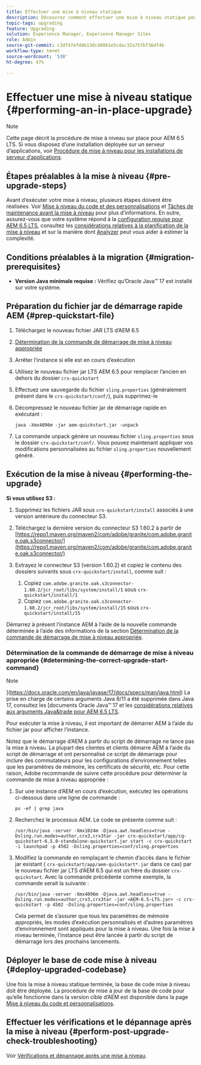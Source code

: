 ```yaml
---
title: Effectuer une mise à niveau statique
description: Découvrez comment effectuer une mise à niveau statique pour AEM 6.5 LTS.
topic-tags: upgrading
feature: Upgrading
solution: Experience Manager, Experience Manager Sites
role: Admin
source-git-commit: c3df47efd4b13dcd8061e5cdac32a75fbf36df4b
workflow-type: tm+mt
source-wordcount: '538'
ht-degree: 47%

---
```


# Effectuer une mise à niveau statique {#performing-an-in-place-upgrade}

>[!NOTE]
>
>Cette page décrit la procédure de mise à niveau sur place pour AEM 6.5 LTS. Si vous disposez d’une installation déployée sur un serveur d’applications, voir [Procédure de mise à niveau pour les installations de serveur d’applications](/help/sites-deploying/app-server-upgrade.md).

## Étapes préalables à la mise à niveau {#pre-upgrade-steps}

Avant d’exécuter votre mise à niveau, plusieurs étapes doivent être réalisées. Voir [Mise à niveau du code et des personnalisations](/help/sites-deploying/upgrading-code-and-customizations.md) et [Tâches de maintenance avant la mise à niveau](/help/sites-deploying/pre-upgrade-maintenance-tasks.md) pour plus d’informations. En outre, assurez-vous que votre système répond à la [configuration requise pour AEM 6.5 LTS](/help/sites-deploying/technical-requirements.md), consultez les [considérations relatives à la planification de la mise à niveau](/help/sites-deploying/upgrade-planning.md) et sur la manière dont [Analyzer](/help/sites-deploying/pattern-detector.md) peut vous aider à estimer la complexité.

<!--Finally, the downtime during the upgrade can be significally reduced by indexing the repository **before** performing the upgrade. For more information, see [Using Offline Reindexing To Reduce Downtime During an Upgrade](/help/sites-deploying/upgrade-offline-reindexing.md)-->

## Conditions préalables à la migration {#migration-prerequisites}

* **Version Java minimale requise :** Vérifiez qu’Oracle Java™ 17 est installé sur votre système.

## Préparation du fichier jar de démarrage rapide AEM {#prep-quickstart-file}

1. Téléchargez le nouveau fichier JAR LTS d’AEM 6.5

1. [Détermination de la commande de démarrage de mise à niveau appropriée](/help/sites-deploying/in-place-upgrade.md#determining-the-correct-upgrade-start-command-determining-the-correct-upgrade-start-command)

1. Arrêter l’instance si elle est en cours d’exécution

1. Utilisez le nouveau fichier jar LTS AEM 6.5 pour remplacer l’ancien en dehors du dossier `crx-quickstart`

1. Effectuez une sauvegarde du fichier `sling.properties` (généralement présent dans le `crx-quickstart/conf/`), puis supprimez-le

1. Décompressez le nouveau fichier jar de démarrage rapide en exécutant :

   ```shell
   java -Xmx4096m -jar aem-quickstart.jar -unpack
   ```

1. La commande unpack génère un nouveau fichier `sling.properties` sous le dossier `crx-quickstart/conf/`. Vous pouvez maintenant appliquer vos modifications personnalisées au fichier `sling.properties` nouvellement généré.

<!-- Alexandru: drafting temporarily

## Content Repository Migration {#content-repository-migration}

This migration is not required if you are upgrading from AEM 6.3. For versions older than 6.3, Adobe provides a tool that can be used to migrate the repository to the new version of the Oak Segment Tar present in AEM 6.3. It is provided as part of the quickstart package and is mandatory for any upgrades that will be using TarMK. Upgrades for environments that are using MongoMK do not require repository migration. For more information on what the benefits of the new Segment Tar format are, see the [Migrating to Oak Segment Tar FAQ](/help/sites-deploying/revision-cleanup.md#online-revision-cleanup-frequently-asked-questions).

The actual migration is performed using the standard AEM quickstart jar file, executed with a new `-x crx2oak` option which executes the crx2oak tool to simplify the upgrade and make it more robust.

>[!NOTE]
>
>If you are performing TarMK repository content migration using the CRX2Oak Quickstart extension, you might remove the **samplecontent** runmode by adding the following to the migration command line:
>
>* `--promote-runmode nosamplecontent`
>

To determine the command that you should run, use the following command:

```shell
java -Xmx4096m -jar aem-quickstart.jar -v -x crx2oak -xargs -- --load-profile <<YOUR_PROFILE>> <<ADDITIONAL_FLAGS>>
```

Where `<<YOUR_PROFILE>>` and `<<ADDITIONAL_FLAGS>>` are replaced with the profile and flags listed in the following table:

<table>
 <tbody>
  <tr>
   <td><strong>Source Repository</strong></td>
   <td><strong>Target Repository</strong></td>
   <td><strong>Profile</strong></td>
   <td><strong>Additional Flags</strong><br /> </td>
  </tr>
  <tr>
   <td>crx2 or TarMK with <code>FileDataStore</code></td>
   <td>TarMK</td>
   <td>segment-fds</td>
   <td>See Troubleshooting section below</td>
  </tr>
  <tr>
   <td>crx2</td>
   <td>MongoMK</td>
   <td>mongo-from-crx2 </td>
   <td><code>-T mongo-uri=mongo://mongo-host:mongo-port -T mongo-db=mongo-database-name</code></td>
  </tr>
  <tr>
   <td>TarMK or crx2 with <code>S3DataStore</code></td>
   <td>TarMK</td>
   <td>segment-custom-ds</td>
   <td>See Troubleshooting section below</td>
  </tr>
  <tr>
   <td>TarMK with no datastore</td>
   <td>TarMK</td>
   <td>segment-no-ds</td>
   <td> </td>
  </tr>
  <tr>
   <td>MongoMK</td>
   <td>MongoMK</td>
   <td>No migration is needed</td>
   <td> </td>
  </tr>
 </tbody>
</table>

**Where:**

* `mongo-host` is the MongoDB server IP (for example, 127.0.0.1)

* `mongo-port` is the MongoDB server port (for example: 27017)

* `mongo-database-name` represents the name of the database (for example: aem-author)

**You may also require additional switches for the following scenarios:**

* If you are performing the upgrade on a Windows system where Java memory mapping is not handled correctly, add the `--disable-mmap` parameter to the command.

For additional instructions on using the crx2oak tool, see Using the [CRX2Oak Migration Tool](/help/sites-deploying/using-crx2oak.md). The crx2oak helper JAR can be manually upgraded if needed, by manually replacing it with newer versions after unpacking the quickstart. Its location in the AEM installation folder is: `<aem-install>/crx-quickstart/opt/extensions/crx2oak.jar`. The newest version of the CRX2Oak migration tool is available for download from the Adobe Repository at: [https://repo1.maven.org/maven2/com/adobe/granite/crx2oak/](https://repo1.maven.org/maven2/com/adobe/granite/crx2oak/)

If the migration has completed successfully, the tool will exit with an exit code of zero. Additionally, check for WARN and ERROR messages in the `upgrade.log` file, located under `crx-quickstart/logs` in the AEM installation directory, as these could indicate non-fatal errors that occurred during the migration.

Check the configuration files beneath `crx-quickstart/install` folder. If a migration was necessary these will be updated to reflect the target repository.

**A note on datastores:**

While `FileDataStore` is the new default for AEM 6.3 installations, using an external datastore is not required. While using an external datastore is recommended as a best practice for production deployments, it is not a prerequisite to upgrade. Due to the complexity already present in upgrading AEM, Adobe recommends performing the upgrade without doing a datastore migration. If desired, a datastore migration can be executed afterwards as a separate effort.

## Troubleshooting Migration Issues {#troubleshooting-migration-issues}

Skip this section if you are upgrading from 6.3. While the provided crx2oak profiles should meet the needs of most customers, there are times when additional parameters will be necessary. If you run into an error during your migration, it is possible that there are aspects of your environment that require additional configuration options to be provided. If so, you will likely encounter the following error:

**Checkpoints are not copied, because no external datastore has been specified. This will result in the full repository reindexing on the first start. Use --skip-checkpoints to force the migration or see https://jackrabbit.apache.org/oak/docs/migration.html#Checkpoints_migration for more info.**

For some reason, the migration process needs access to binaries in the datastore and is unable to find it. To specify your datastore configuration, include the following flags in the `<<ADDITIONAL_FLAGS>>` portion of your migration command:

**For S3 datastores:**

```shell
--src-s3config=/path/to/SharedS3DataStore.config --src-s3datastore=/path/to/datastore
```

Where `/path/to/SharedS3DataStore.config` represents the path to your S3 datastore config file and `/path/to/datastore` represents the path to your S3 datastore.

**For File datastores:**

```shell
--src-datastore=/path/to/datastore
```

Where `/path/to/datastore` represents the path to your File Datastore.

-->

## Exécution de la mise à niveau {#performing-the-upgrade}

**Si vous utilisez S3 :**

1. Supprimez les fichiers JAR sous `crx-quickstart/install` associés à une version antérieure du connecteur S3.

1. Téléchargez la dernière version du connecteur S3 1.60.2 à partir de [https://repo1.maven.org/maven2/com/adobe/granite/com.adobe.granite.oak.s3connector/](https://repo1.maven.org/maven2/com/adobe/granite/com.adobe.granite.oak.s3connector/) <!-- Alexandru: this is a stub link for now -->

1. Extrayez le connecteur S3 (version 1.60.2) et copiez le contenu des dossiers suivants sous `crx-quickstart/install`, comme suit :

   1. Copiez `com.adobe.granite.oak.s3connector-1.60.2/jcr_root/libs/system/install/1` sous `crx-quickstart/install/1`
   1. Copiez `com.adobe.granite.oak.s3connector-1.60.2/jcr_root/libs/system/install/15` sous `crx-quickstart/install/15`

Démarrez à présent l’instance AEM à l’aide de la nouvelle commande déterminée à l’aide des informations de la section [Détermination de la commande de démarrage de mise à niveau appropriée](#determining-the-correct-upgrade-start-command).

### Détermination de la commande de démarrage de mise à niveau appropriée {#determining-the-correct-upgrade-start-command}

>[!NOTE]
>
>](https://docs.oracle.com/en/java/javase/17/docs/specs/man/java.html) La prise en charge de certains arguments Java 8/11 a été supprimée dans Java 17, consultez les [documents Oracle Java™ 17 et les [considérations relatives aux arguments Java&amp;trade pour AEM 6.5 LTS](https://git.corp.adobe.com/AdobeDocs/experience-manager-65-lts.en/blob/main/help/sites-deploying/custom-standalone-install.md#java-17-considerations-java-considerations).

Pour exécuter la mise à niveau, il est important de démarrer AEM à l’aide du fichier jar pour afficher l’instance.

Notez que le démarrage d’AEM à partir du script de démarrage ne lance pas la mise à niveau. La plupart des clientes et clients démarre AEM à l’aide du script de démarrage et ont personnalisé ce script de démarrage pour inclure des commutateurs pour les configurations d’environnement telles que les paramètres de mémoire, les certificats de sécurité, etc. Pour cette raison, Adobe recommande de suivre cette procédure pour déterminer la commande de mise à niveau appropriée :

1. Sur une instance d’AEM en cours d’exécution, exécutez les opérations ci-dessous dans une ligne de commande :

   ```shell
   ps -ef | grep java
   ```

1. Recherchez le processus AEM. Le code se présente comme suit :

   ```shell
   /usr/bin/java -server -Xmx1024m -Djava.awt.headless=true -Dsling.run.modes=author,crx3,crx3tar -jar crx-quickstart/app/cq-quickstart-6.5.0-standalone-quickstart.jar start -c crx-quickstart -i launchpad -p 4502 -Dsling.properties=conf/sling.properties
   ```

1. Modifiez la commande en remplaçant le chemin d’accès dans le fichier jar existant ( `crx-quickstart/app/aem-quickstart*.jar` dans ce cas) par le nouveau fichier jar LTS d’AEM 6.5 qui est un frère du dossier `crx-quickstart`. Avec la commande précédente comme exemple, la commande serait la suivante :

   ```shell
   /usr/bin/java -server -Xmx4096m -Djava.awt.headless=true -Dsling.run.modes=author,crx3,crx3tar -jar <AEM-6.5-LTS.jar> -c crx-quickstart -p 4502 -Dsling.properties=conf/sling.properties
   ```

   Cela permet de s’assurer que tous les paramètres de mémoire appropriés, les modes d’exécution personnalisés et d’autres paramètres d’environnement sont appliqués pour la mise à niveau. Une fois la mise à niveau terminée, l’instance peut être lancée à partir du script de démarrage lors des prochains lancements.

## Déployer le base de code mise à niveau {#deploy-upgraded-codebase}

Une fois la mise à niveau statique terminée, la base de code mise à niveau doit être déployée. La procédure de mise à jour de la base de code pour qu’elle fonctionne dans la version cible d’AEM est disponible dans la page [Mise à niveau du code et personnalisations](/help/sites-deploying/upgrading-code-and-customizations.md).

## Effectuer les vérifications et le dépannage après la mise à niveau {#perform-post-upgrade-check-troubleshooting}

Voir [Vérifications et dépannage après une mise à niveau](/help/sites-deploying/post-upgrade-checks-and-troubleshooting.md).
